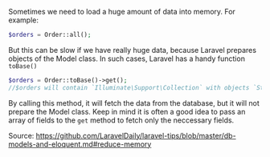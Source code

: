 Sometimes we need to load a huge amount of data into memory. For example:

```php
$orders = Order::all();
```

But this can be slow if we have really huge data, because Laravel prepares objects of the Model class. In such cases, Laravel has a handy function `toBase()`

```php
$orders = Order::toBase()->get();
//$orders will contain `Illuminate\Support\Collection` with objects `StdClass`.
```

By calling this method, it will fetch the data from the database, but it will not prepare the Model class. Keep in mind it is often a good idea to pass an array of fields to the `get` method to fetch only the neccessary fields.

Source: https://github.com/LaravelDaily/laravel-tips/blob/master/db-models-and-eloquent.md#reduce-memory